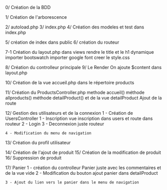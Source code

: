 0/ Création de la BDD



1/ Création de l'arborescence

2/ autoload.php
3/ index.php
4/ Création des modeles et test dans index.php


5/ création de index dans public
6/ création du routeur



7-1 Création du layout.php dans views
    rendre le title et le h1 dynamique
    importer bootswatch
    importer google font
    creer le style.css

8/ Création du controlleur principale
9/ Le Render
    On ajoute $content dans layout.php


10/ Création de la vue accueil.php dans le répertoire products

11/ Création du ProductsController.php
    methode accueil()
    méthode allproducts()
    méthode detailProduct() et de la vue detailProduct
    Ajout de la route

12/ Gestion des utilisateurs et de la connexion
    1 - Création de UsersController
    1 - Inscription vue inscription dans users et route dans routeur
    2 - Login
    3 - Deconnexion juste routeur

    4 - Modification du menu de navigation


13/ Création du profil utilisateur

14/ Création de l'ajout de produit
15/ Création de la modification de produit
16/ Suppression de produit

17/ Panier
    1 - création du controlleur Panier juste avec les commentaires et de la vue vide
    2 - Modification du bouton ajout panier dans detailProduct

    3 - Ajout du lien vers le panier dans le menu de navigation

